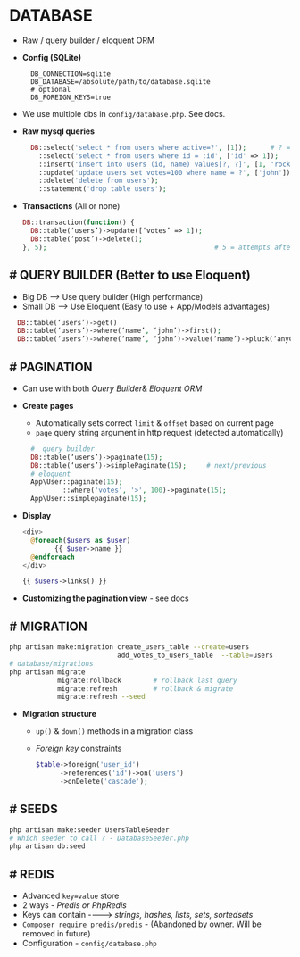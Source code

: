 # DATABASE

- Raw / query builder / eloquent ORM
- **Config (SQLite)**

  ```env
    DB_CONNECTION=sqlite
    DB_DATABASE=/absolute/path/to/database.sqlite
    # optional
    DB_FOREIGN_KEYS=true
  ```

- We use multiple dbs in `config/database.php`. See docs.
- **Raw mysql queries**

  ```php
    DB::select('select * from users where active=?', [1]);      # ? = 1 (parameter)
      ::select('select * from users where id = :id', ['id' => 1]);
      ::insert('insert into users (id, name) values[?, ?]', [1, 'rocky']);
      ::update('update users set votes=100 where name = ?', ['john']);
      ::delete('delete from users');
      ::statement('drop table users');
  ```

- **Transactions** (All or none)

  ```php
  DB::transaction(function() {
    DB::table(‘users’)->update([‘votes’ => 1]);
    DB::table(‘post’)->delete();
  }, 5);                                          # 5 = attempts after deadlock
  ```

## # QUERY BUILDER (Better to use Eloquent)

- Big DB --> Use query builder (High performance)
- Small DB --> Use Eloquent (Easy to use + App/Models advantages)

```php
  DB::table(‘users’)->get()
  DB::table(‘users’)->where(‘name’, ‘john’)->first();
  DB::table(‘users’)->where(‘name’, ‘john’)->value(‘name’)->pluck(‘anyCol’);
```

## # PAGINATION

- Can use with both _Query Builder_& _Eloquent ORM_
- **Create pages**

  - Automatically sets correct `limit` & `offset` based on current page
  - `page` query string argument in http request (detected automatically)

  ```php
    #  query builder
    DB::table(‘users’)->paginate(15);
    DB::table(‘users’)->simplePaginate(15);     # next/previous
    # eloquent
    App\User::paginate(15);
            ::where('votes', '>', 100)->paginate(15);
    App\User::simplepaginate(15);
  ```

- **Display**

  ```php
  <div>
    @foreach($users as $user)
          {{ $user->name }}
    @endforeach
  </div>

  {{ $users->links() }}
  ```

- **Customizing the pagination view** - see docs

## # MIGRATION

```bash
php artisan make:migration create_users_table --create=users
                           add_votes_to_users_table  --table=users
# database/migrations
php artisan migrate
            migrate:rollback        # rollback last query
            migrate:refresh         # rollback & migrate
            migrate:refresh --seed
```

- **Migration structure**

  - `up()` & `down()` methods in a migration class
  - _Foreign key_ constraints

    ```php
    $table->foreign('user_id')
          ->references('id')->on('users')
          ->onDelete('cascade');
    ```

## # SEEDS

```bash
php artisan make:seeder UsersTableSeeder
# Which seeder to call ? - DatabaseSeeder.php
php artisan db:seed
```

## # REDIS

- Advanced `key=value` store
- 2 ways - _Predis or PhpRedis_
- Keys can contain ----> _strings, hashes, lists, sets, sortedsets_
- `Composer require predis/predis` - (Abandoned by owner. Will be removed in future)
- Configuration - `config/database.php`
